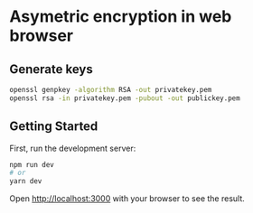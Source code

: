 # Asymetric encryption in web browser


## Generate keys

```bash
openssl genpkey -algorithm RSA -out privatekey.pem
openssl rsa -in privatekey.pem -pubout -out publickey.pem
```

## Getting Started

First, run the development server:

```bash
npm run dev
# or
yarn dev
```

Open [http://localhost:3000](http://localhost:3000) with your browser to see the result.





